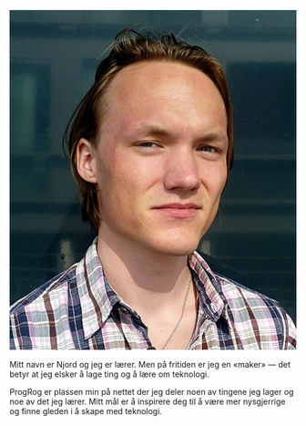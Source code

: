 ![Njord A. Solberg](images/portrett.jpg#portrait)

Mitt navn er Njord og jeg er lærer. Men på fritiden er jeg en «maker» — det betyr at jeg elsker å lage ting og å lære om teknologi.

ProgRog er plassen min på nettet der jeg deler noen av tingene jeg lager og noe av det jeg lærer. Mitt mål er å inspirere deg til å være mer nysgjerrige og finne gleden i å skape med teknologi.